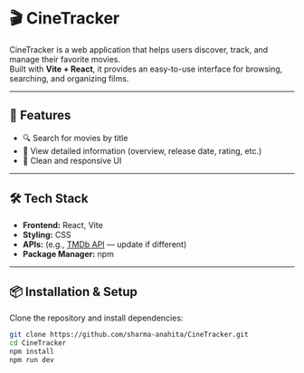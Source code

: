 # 🎬 CineTracker

CineTracker is a web application that helps users discover, track, and manage their favorite movies.  
Built with **Vite + React**, it provides an easy-to-use interface for browsing, searching, and organizing films.

---

## 🚀 Features
- 🔍 Search for movies by title  
- 📄 View detailed information (overview, release date, rating, etc.)    
- 🎨 Clean and responsive UI  

---

## 🛠️ Tech Stack
- **Frontend:** React, Vite  
- **Styling:** CSS 
- **APIs:** (e.g., [TMDb API](https://www.themoviedb.org/documentation/api) — update if different)  
- **Package Manager:** npm  

---

## 📦 Installation & Setup
Clone the repository and install dependencies:

```bash
git clone https://github.com/sharma-anahita/CineTracker.git
cd CineTracker
npm install
npm run dev

